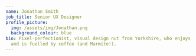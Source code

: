 ```yaml
---
name: Jonathan Smith
job_title: Senior UX Designer
profile_picture:
  img: /assets/img/Jonathan.png
  background_colour: blue
bio: Pixel-perfectionist, visual design nut from Yorkshire, who enjoys cycling
  and is fuelled by coffee (and Marmite!).
---
```

